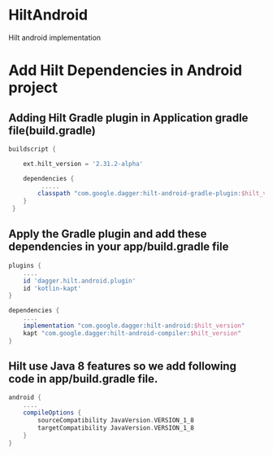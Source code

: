 # HiltAndroid
Hilt android implementation

# Add Hilt Dependencies in Android project 

## Adding Hilt Gradle plugin in Application gradle file(build.gradle)

```groovy
buildscript {

    ext.hilt_version = '2.31.2-alpha'

    dependencies {
         .....
        classpath "com.google.dagger:hilt-android-gradle-plugin:$hilt_version"
    }
 }

```

## Apply the Gradle plugin and add these dependencies in your app/build.gradle file
```groovy
plugins {
    ....
    id 'dagger.hilt.android.plugin'
    id 'kotlin-kapt'
}

dependencies {
    ....
    implementation "com.google.dagger:hilt-android:$hilt_version"
    kapt "com.google.dagger:hilt-android-compiler:$hilt_version"
}
```

## Hilt use Java 8 features so we add following code in app/build.gradle file.

```groovy
android {
    ....     
    compileOptions {
        sourceCompatibility JavaVersion.VERSION_1_8
        targetCompatibility JavaVersion.VERSION_1_8
    }
}
```
